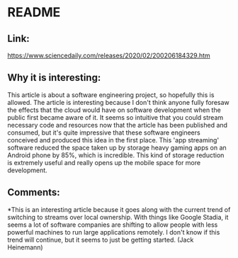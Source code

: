 # __README__ 

## __Link:__ 
https://www.sciencedaily.com/releases/2020/02/200206184329.htm

## __Why it is interesting:__ 
This article is about a software engineering project, so hopefully this is allowed. The article is interesting because I don't think anyone fully foresaw the effects that the cloud would have on software development when the public first became aware of it. It seems so intuitive that you could stream necessary code and resources now that the article has been published and consumed, but it's quite impressive that these software engineers conceived and produced this idea in the first place. This 'app streaming' software reduced the space taken up by storage heavy gaming apps on an Android phone by 85%, which is incredible. This kind of storage reduction is extremely useful and really opens up the mobile space for more development.

## __Comments:__
*This is an interesting article because it goes along with the current trend of switching to streams over local ownership. With things like Google Stadia, it seems a lot of software companies are shifting to allow people with less powerful machines to run large applications remotely. I don't know if this trend will continue, but it seems to just be getting started. (Jack Heinemann) 
